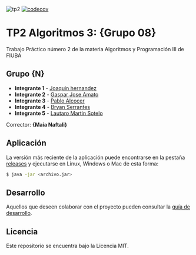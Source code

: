 ![tp2](https://github.com/fiuba/algo3_proyecto_base_tp2/actions/workflows/build.yml/badge.svg) [![codecov](https://codecov.io/gh/fiuba/algo3_proyecto_base_tp2/branch/master/graph/badge.svg)](https://codecov.io/gh/fiuba/algo3_proyecto_base_tp2)

# TP2 Algoritmos 3: {Grupo 08} 

Trabajo Práctico número 2 de la materia Algoritmos y Programación III de FIUBA

## Grupo {N}

* **Integrante 1** - [Joaquin hernandez](https://github.com/joaquin-her)
* **Integrante 2** - [Gaspar Jose Amato](https://github.com/GasparJAmato)
* **Integrante 3** - [Pablo Alcocer](https://github.com/pabloblopa)
* **Integrante 4** - [Bryan Serrantes](https://github.com/BSerrantes)
* **Integrante 5** - [Lautaro Martin Sotelo](https://github.com/Sotelo27)

Corrector: **{Maia Naftali}**

## Aplicación

La versión más reciente de la aplicación puede encontrarse en la pestaña [releases](https://github.com/fiuba/algo3_proyecto_base_tp2/releases/latest) y ejecutarse en Linux, Windows o Mac de esta forma:

```bash
$ java -jar <archivo.jar>
```

## Desarrollo

Aquellos que deseen colaborar con el proyecto pueden consultar la [guía de desarrollo](./docs/Desarrollo.md).

## Licencia

Este repositorio se encuentra bajo la Licencia MIT.

